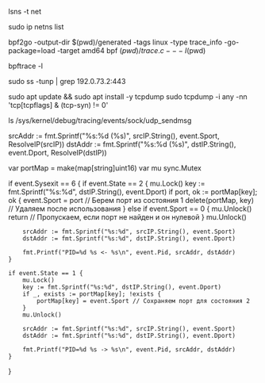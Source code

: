 lsns -t net


sudo ip netns list


bpf2go -output-dir $(pwd)/generated -tags linux -type trace_info -go-package=load -target amd64 bpf $(pwd)/trace.c -- -I$(pwd)

bpftrace -l

sudo ss -tunp | grep 192.0.73.2:443


sudo apt update && sudo apt install -y tcpdump
sudo tcpdump -i any -nn 'tcp[tcpflags] & (tcp-syn) != 0'

ls /sys/kernel/debug/tracing/events/sock/udp_sendmsg


srcAddr := fmt.Sprintf("%s:%d (%s)", srcIP.String(), event.Sport, ResolveIP(srcIP))
dstAddr := fmt.Sprintf("%s:%d (%s)", dstIP.String(), event.Dport, ResolveIP(dstIP))



var portMap = make(map[string]uint16)
var mu sync.Mutex

if event.Sysexit == 6 {
    if event.State == 2 {
        mu.Lock()
        key := fmt.Sprintf("%s:%d", dstIP.String(), event.Dport)
        if port, ok := portMap[key]; ok {
            event.Sport = port // Берем порт из состояния 1
            delete(portMap, key) // Удаляем после использования
        } else if event.Sport == 0 {
            mu.Unlock()
            return // Пропускаем, если порт не найден и он нулевой
        }
        mu.Unlock()

        srcAddr := fmt.Sprintf("%s:%d", srcIP.String(), event.Sport)
        dstAddr := fmt.Sprintf("%s:%d", dstIP.String(), event.Dport)

        fmt.Printf("PID=%d %s <- %s\n", event.Pid, srcAddr, dstAddr)
    }

    if event.State == 1 {
        mu.Lock()
        key := fmt.Sprintf("%s:%d", dstIP.String(), event.Dport)
        if _, exists := portMap[key]; !exists {
            portMap[key] = event.Sport // Сохраняем порт для состояния 2
        }
        mu.Unlock()

        srcAddr := fmt.Sprintf("%s:%d", srcIP.String(), event.Sport)
        dstAddr := fmt.Sprintf("%s:%d", dstIP.String(), event.Dport)

        fmt.Printf("PID=%d %s -> %s\n", event.Pid, srcAddr, dstAddr)
    }
}











